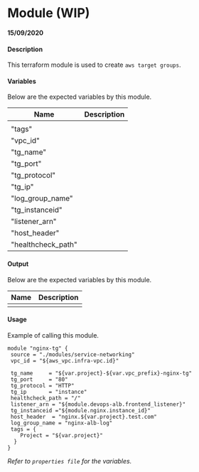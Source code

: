 # Module (WIP)

**15/09/2020**

#### Description

This terraform module is used to create `aws target groups`.

#### Variables

Below are the expected variables by this module.

| Name            | Description                                            |
| --------------- | ------------------------------------------------------ |
|                 |                                                        |
| "tags"
| "vpc_id"
| "tg_name"
| "tg_port"
| "tg_protocol"
| "tg_ip"
| "log_group_name"
| "tg_instanceid"
| "listener_arn" 
| "host_header"
| "healthcheck_path"

#### Output

Below are the expected variables by this module.

| Name                 | Description                  |
| -------------------- | ---------------------------- |
|                      |                              |



#### Usage

Example of calling this module.

```
module "nginx-tg" {
 source = "./modules/service-networking"
 vpc_id = "${aws_vpc.infra-vpc.id}"

 tg_name     = "${var.project}-${var.vpc_prefix}-nginx-tg"
 tg_port     = "80"
 tg_protocol = "HTTP"
 tg_ip       = "instance"
 healthcheck_path = "/"
 listener_arn = "${module.devops-alb.frontend_listener}"
 tg_instanceid ="${module.nginx.instance_id}" 
 host_header  = "nginx.${var.project}.test.com"
 log_group_name = "nginx-alb-log"
 tags = {
    Project = "${var.project}"
  }
}

```

_Refer to `properties file` for the variables._
